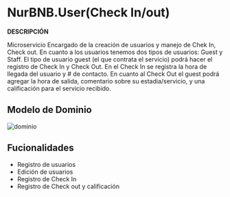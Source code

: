 # NurBNB.User(Check In/out)

**DESCRIPCIÓN**

Microservicio Encargado de la creación de usuarios y manejo de Chek In, Check out. En cuanto a los usuarios tenemos dos tipos de usuarios: Guest y Staff. El tipo de usuario guest (el que contrata el servicio)
podrá hacer el registro de Check In y Check Out. En el Check In se registra la hora de llegada del usuario y # de contacto. 
En cuanto al Check Out el guest podrá agregar la hora de salida, comentario sobre su estadia/servicio, y una calificación para el servicio recibido.

## Modelo de Dominio 
![dominio](https://github.com/klbraguilar/NurBNB.User/assets/19180334/f921b745-ba22-4025-9933-b2dc0901efb4)

## Fucionalidades
- Registro de usuarios
- Edición de usuarios
- Registro de Check In
- Registro de Check out y calificación
